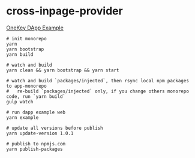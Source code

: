 # cross-inpage-provider

[OneKey DApp Example](https://dapp-example.onekeytest.com/)

```
# init monorepo
yarn
yarn bootstrap
yarn build

# watch and build
yarn clean && yarn bootstrap && yarn start

# watch and build `packages/injected`, then rsync local npm packages to app-monorepo
#   re-build `packages/injected` only, if you change others monorepo code, run `yarn build`
gulp watch

# run dapp example web
yarn example

# update all versions before publish
yarn update-version 1.0.1

# publish to npmjs.com
yarn publish-packages
```

